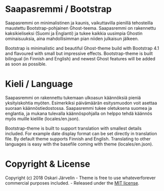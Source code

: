 # Saapasremmi / Bootstrap

Saapasremmi on minimalistinen ja kaunis, vaikuttavilla pienillä tehosteilla maustettu Bootstrap-pohjainen Ghost-teema. Saapasremmi on rakennettu kaksikieliseksi (Suomi ja Englanti) ja tukee kaikkia uusimpia Ghostin ominaisuuksia, aina mahdollisimman pian niiden julkaisun jälkeen.

Bootstrap is minimalistic and beautiful Ghost-theme build with Bootstrap 4.1 and flavoured with small but impressive effects. Bootstrap-theme is built bilingual (in Finnish and English) and newest Ghost features will be added as soon as possible.

# Kieli / Language

Saapasremmi on rakennettu tukemaan ulkoasun käännöksiä pieniä yksityiskohtia myöten. Esimerkiksi päivämäärän esitysmuodon voit asettaa suoraan käännöstiedostossa. Saapasremmi tukee oletuksena suomea ja englantia, ja mukana tulevalla käännöspohjalla on helppo tehdä käännös myös muille kielille (locales/en.json).

Bootstrap-theme is built to support translation with smallest details included. For example date display format can be set directly in translation file. By default theme supports Finnish and English. Translating to other languages is easy with the basefile coming with theme (locales/en.json).

# Copyright & License

Copyright (c) 2018 Oskari Järvelin - Theme is free to use whateverforever commercial purposes included. - Released under the [MIT license](LICENSE).
